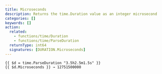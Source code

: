 ```yaml
---
title: Microseconds
description: Returns the time.Duration value as an integer microsecond count.
categories: []
keywords: []
action:
  related:
    - functions/time/Duration
    - functions/time/ParseDuration
  returnType: int64
  signatures: [DURATION.Microseconds]
---
```


```go-html-template
{{ $d = time.ParseDuration "3.5h2.5m1.5s" }}
{{ $d.Microseconds }} → 12751500000
```
